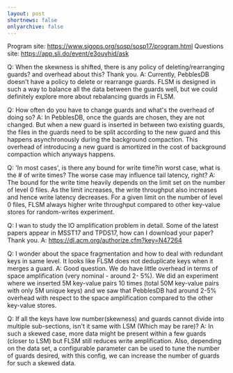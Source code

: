 ```yaml
---
layout: post
shortnews: false
onlyarchive: false
---
```

    
Program site: https://www.sigops.org/sosp/sosp17/program.html
Questions site: https://app.sli.do/event/e3ouyhid/ask

Q: When the skewness is shifted, there is any policy of deleting/rearranging guards? and overhead about this? Thank you.
A: Currently, PebblesDB doesn't have a policy to delete or rearrange guards. FLSM is designed in such a way to balance all the data between the guards well, but we could definitely explore more about rebalancing guards in FLSM. 

Q: How often do you have to change guards and what's the overhead of doing so?
A: In PebblesDB, once the guards are chosen, they are not changed. But when a new guard is inserted in between two existing guards, the files in the guards need to be split according to the new guard and this happens asynchronously during the background compaction. This overhead of introducing a new guard is amortized in the cost of background compaction which anyways happens. 

Q: 'In most cases', is there any bound for write time?in worst case, what is the # of write times? The worse case may influence tail latency, right?
A: The bound for the write time heavily depends on the limit set on the number of level 0 files. As the limit increases, the write throughput also increases and hence write latency decreases. For a given limit on the number of level 0 files, FLSM always higher write throughput compared to other key-value stores for random-writes experiment. 

Q: I wan to study the IO amplification problem in detail. Some of the latest papers appear in MSST17 and TPDS17, how can I download your paper? Thank you.
A: https://dl.acm.org/authorize.cfm?key=N47264

Q: I wonder about the space fragmentation and how to deal with redundant keys in same level. It looks like FLSM does not deduplicate keys when it merges a guard.
A: Good question. We do have little overhead in terms of space amplification (very nominal - around 2- 5%). We did an experiment where we inserted 5M key-value pairs 10 times (total 50M key-value pairs with only 5M unique keys) and we saw that PebblesDB had around 2-5% overhead with respect to the space amplification compared to the other key-value stores. 

Q: If all the keys have low number(skewness) and guards cannot divide into multiple sub-sections, isn't it same with LSM (Which may be rare)?
A: In such a skewed case, more data might be present within a few guards (closer to LSM) but FLSM still reduces write amplification. Also, depending on the data set, a configurable parameter can be used to tune the number of guards desired, with this config, we can increase the number of guards for such a skewed data. 
